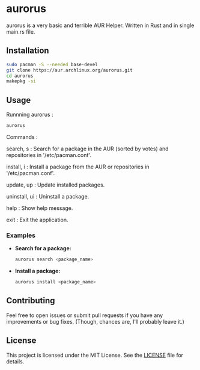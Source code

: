 # aurorus

aurorus is a very basic and terrible AUR Helper. Written in Rust and in single main.rs file.

## Installation
   ```sh
   sudo pacman -S --needed base-devel
   git clone https://aur.archlinux.org/aurorus.git
   cd aurorus
   makepkg -si
   ```
   
## Usage
Runnning aurorus :
```sh
aurorus
```
Commands :

search, s <package> : Search for a package in the AUR (sorted by votes) and repositories in '/etc/pacman.conf'.

install, i <package> : Install a package from the AUR or repositories in '/etc/pacman.conf'.

update, up : Update installed packages.

uninstall, ui <package> : Uninstall a package.

help : Show help message.

exit : Exit the application.

### Examples

- **Search for a package:**
  ```sh
  aurorus search <package_name>
  ```

- **Install a package:**
  ```sh
  aurorus install <package_name>
  ```

## Contributing

Feel free to open issues or submit pull requests if you have any improvements or bug fixes. (Though, chances are, I'll probably leave it.)

## License

This project is licensed under the MIT License. See the [LICENSE](LICENSE) file for details.
